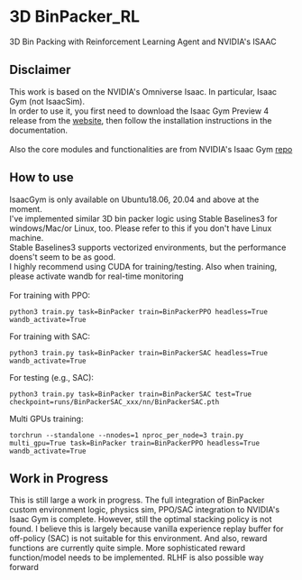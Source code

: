# 3D BinPacker_RL
3D Bin Packing with Reinforcement Learning Agent and NVIDIA's ISAAC

## Disclaimer

This work is based on the NVIDIA's Omniverse Isaac. In particular, Isaac Gym (not IsaacSim).<br/>
In order to use it, you first need to download the Isaac Gym Preview 4 release from the [website](https://developer.nvidia.com/isaac-gym), then follow the installation instructions in the documentation.
<br/><br/>
Also the core modules and functionalities are from NVIDIA's Isaac Gym [repo](https://github.com/NVIDIA-Omniverse/IsaacGymEnvs/)


## How to use
IsaacGym is only available on Ubuntu18.06, 20.04 and above at the moment. <br/>
I've implemented similar 3D bin packer logic using Stable Baselines3 for windows/Mac/or Linux, too. Please refer to this if you don't have Linux machine.<br/>
Stable Baselines3 supports vectorized environments, but the performance doens't seem to be as good.
<br/>
I highly recommend using CUDA for training/testing. Also when training, please activate wandb for real-time monitoring <br/>
<br/>
For training with PPO:
```
python3 train.py task=BinPacker train=BinPackerPPO headless=True wandb_activate=True
```

For training with SAC:
```
python3 train.py task=BinPacker train=BinPackerSAC headless=True wandb_activate=True
```

For testing (e.g., SAC):
```
python3 train.py task=BinPacker train=BinPackerSAC test=True checkpoint=runs/BinPackerSAC_xxx/nn/BinPackerSAC.pth
```

Multi GPUs training:
```
torchrun --standalone --nnodes=1 nproc_per_node=3 train.py multi_gpu=True task=BinPacker train=BinPackerPPO headless=True wandb_activate=True
```


## Work in Progress
This is still large a work in progress. The full integration of BinPacker custom environment logic, physics sim, PPO/SAC integration to NVIDIA's Isaac Gym is complete. However, still the optimal stacking policy is not found. I believe this is largely because vanilla experience replay buffer for off-policy (SAC) is not suitable for this environment. And also, reward functions are currently quite simple. More sophisticated reward function/model needs to be implemented. RLHF is also possible way forward

